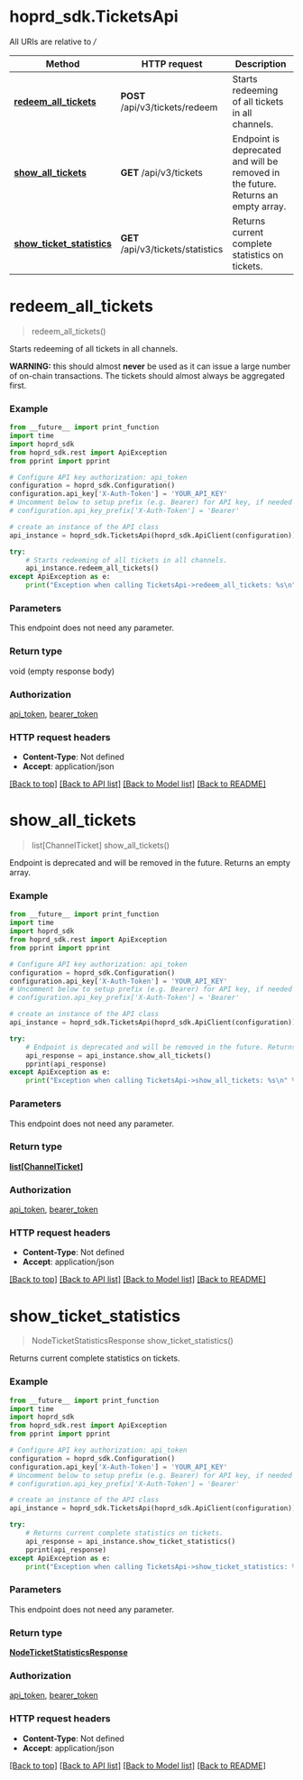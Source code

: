 # hoprd_sdk.TicketsApi

All URIs are relative to */*

Method | HTTP request | Description
------------- | ------------- | -------------
[**redeem_all_tickets**](TicketsApi.md#redeem_all_tickets) | **POST** /api/v3/tickets/redeem | Starts redeeming of all tickets in all channels.
[**show_all_tickets**](TicketsApi.md#show_all_tickets) | **GET** /api/v3/tickets | Endpoint is deprecated and will be removed in the future. Returns an empty array.
[**show_ticket_statistics**](TicketsApi.md#show_ticket_statistics) | **GET** /api/v3/tickets/statistics | Returns current complete statistics on tickets.

# **redeem_all_tickets**
> redeem_all_tickets()

Starts redeeming of all tickets in all channels.

**WARNING:** this should almost **never** be used as it can issue a large number of on-chain transactions. The tickets should almost always be aggregated first.

### Example
```python
from __future__ import print_function
import time
import hoprd_sdk
from hoprd_sdk.rest import ApiException
from pprint import pprint

# Configure API key authorization: api_token
configuration = hoprd_sdk.Configuration()
configuration.api_key['X-Auth-Token'] = 'YOUR_API_KEY'
# Uncomment below to setup prefix (e.g. Bearer) for API key, if needed
# configuration.api_key_prefix['X-Auth-Token'] = 'Bearer'

# create an instance of the API class
api_instance = hoprd_sdk.TicketsApi(hoprd_sdk.ApiClient(configuration))

try:
    # Starts redeeming of all tickets in all channels.
    api_instance.redeem_all_tickets()
except ApiException as e:
    print("Exception when calling TicketsApi->redeem_all_tickets: %s\n" % e)
```

### Parameters
This endpoint does not need any parameter.

### Return type

void (empty response body)

### Authorization

[api_token](../README.md#api_token), [bearer_token](../README.md#bearer_token)

### HTTP request headers

 - **Content-Type**: Not defined
 - **Accept**: application/json

[[Back to top]](#) [[Back to API list]](../README.md#documentation-for-api-endpoints) [[Back to Model list]](../README.md#documentation-for-models) [[Back to README]](../README.md)

# **show_all_tickets**
> list[ChannelTicket] show_all_tickets()

Endpoint is deprecated and will be removed in the future. Returns an empty array.

### Example
```python
from __future__ import print_function
import time
import hoprd_sdk
from hoprd_sdk.rest import ApiException
from pprint import pprint

# Configure API key authorization: api_token
configuration = hoprd_sdk.Configuration()
configuration.api_key['X-Auth-Token'] = 'YOUR_API_KEY'
# Uncomment below to setup prefix (e.g. Bearer) for API key, if needed
# configuration.api_key_prefix['X-Auth-Token'] = 'Bearer'

# create an instance of the API class
api_instance = hoprd_sdk.TicketsApi(hoprd_sdk.ApiClient(configuration))

try:
    # Endpoint is deprecated and will be removed in the future. Returns an empty array.
    api_response = api_instance.show_all_tickets()
    pprint(api_response)
except ApiException as e:
    print("Exception when calling TicketsApi->show_all_tickets: %s\n" % e)
```

### Parameters
This endpoint does not need any parameter.

### Return type

[**list[ChannelTicket]**](ChannelTicket.md)

### Authorization

[api_token](../README.md#api_token), [bearer_token](../README.md#bearer_token)

### HTTP request headers

 - **Content-Type**: Not defined
 - **Accept**: application/json

[[Back to top]](#) [[Back to API list]](../README.md#documentation-for-api-endpoints) [[Back to Model list]](../README.md#documentation-for-models) [[Back to README]](../README.md)

# **show_ticket_statistics**
> NodeTicketStatisticsResponse show_ticket_statistics()

Returns current complete statistics on tickets.

### Example
```python
from __future__ import print_function
import time
import hoprd_sdk
from hoprd_sdk.rest import ApiException
from pprint import pprint

# Configure API key authorization: api_token
configuration = hoprd_sdk.Configuration()
configuration.api_key['X-Auth-Token'] = 'YOUR_API_KEY'
# Uncomment below to setup prefix (e.g. Bearer) for API key, if needed
# configuration.api_key_prefix['X-Auth-Token'] = 'Bearer'

# create an instance of the API class
api_instance = hoprd_sdk.TicketsApi(hoprd_sdk.ApiClient(configuration))

try:
    # Returns current complete statistics on tickets.
    api_response = api_instance.show_ticket_statistics()
    pprint(api_response)
except ApiException as e:
    print("Exception when calling TicketsApi->show_ticket_statistics: %s\n" % e)
```

### Parameters
This endpoint does not need any parameter.

### Return type

[**NodeTicketStatisticsResponse**](NodeTicketStatisticsResponse.md)

### Authorization

[api_token](../README.md#api_token), [bearer_token](../README.md#bearer_token)

### HTTP request headers

 - **Content-Type**: Not defined
 - **Accept**: application/json

[[Back to top]](#) [[Back to API list]](../README.md#documentation-for-api-endpoints) [[Back to Model list]](../README.md#documentation-for-models) [[Back to README]](../README.md)

